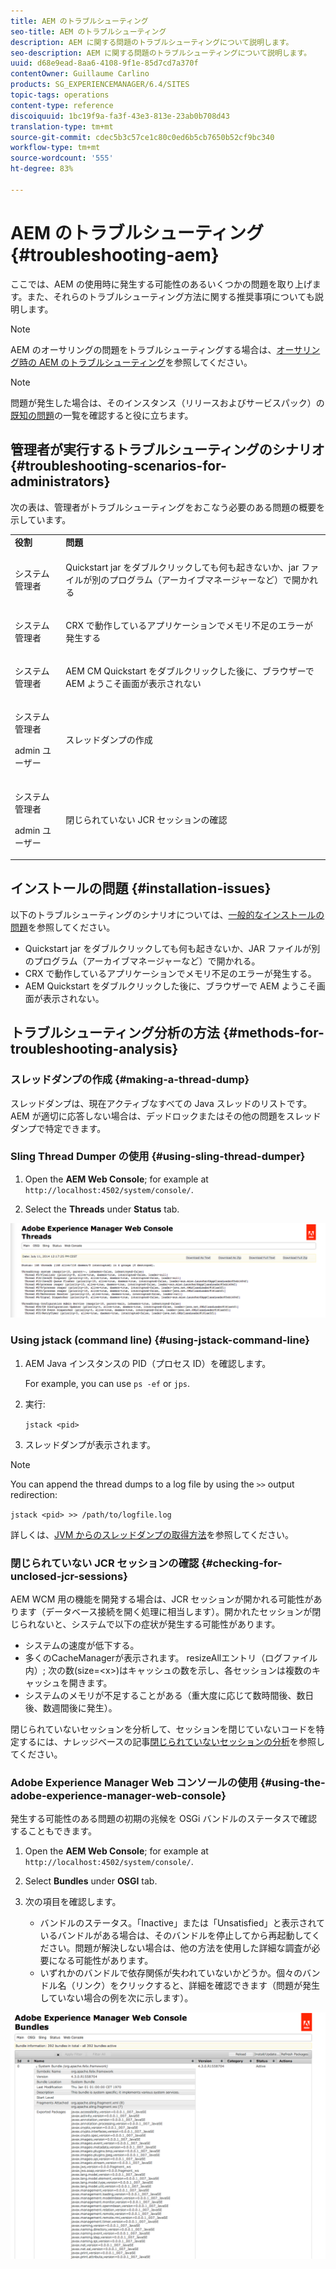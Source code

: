 ```yaml
---
title: AEM のトラブルシューティング
seo-title: AEM のトラブルシューティング
description: AEM に関する問題のトラブルシューティングについて説明します。
seo-description: AEM に関する問題のトラブルシューティングについて説明します。
uuid: d68e9ead-8aa6-4108-9f1e-85d7cd7a370f
contentOwner: Guillaume Carlino
products: SG_EXPERIENCEMANAGER/6.4/SITES
topic-tags: operations
content-type: reference
discoiquuid: 1bc19f9a-fa3f-43e3-813e-23ab0b708d43
translation-type: tm+mt
source-git-commit: cdec5b3c57ce1c80c0ed6b5cb7650b52cf9bc340
workflow-type: tm+mt
source-wordcount: '555'
ht-degree: 83%

---
```



# AEM のトラブルシューティング{#troubleshooting-aem}

ここでは、AEM の使用時に発生する可能性のあるいくつかの問題を取り上げます。また、それらのトラブルシューティング方法に関する推奨事項についても説明します。

>[!NOTE]
>
>AEM のオーサリングの問題をトラブルシューティングする場合は、[オーサリング時の AEM のトラブルシューティング](/help/sites-authoring/troubleshooting.md)を参照してください。

>[!NOTE]
>
>問題が発生した場合は、そのインスタンス（リリースおよびサービスパック）の[既知の問題](/help/release-notes/known-issues.md)の一覧を確認すると役に立ちます。

## 管理者が実行するトラブルシューティングのシナリオ {#troubleshooting-scenarios-for-administrators}

次の表は、管理者がトラブルシューティングをおこなう必要のある問題の概要を示しています。

<table> 
 <tbody> 
  <tr> 
   <td><strong>役割</strong></td> 
   <td><strong>問題 </strong></td> 
  </tr> 
  <tr> 
   <td>システム管理者</td> 
   <td><p>Quickstart jar をダブルクリックしても何も起きないか、jar ファイルが別のプログラム（アーカイブマネージャーなど）で開かれる</p> </td> 
  </tr> 
  <tr> 
   <td><p>システム管理者</p> </td> 
   <td><p>CRX で動作しているアプリケーションでメモリ不足のエラーが発生する</p> </td> 
  </tr> 
  <tr> 
   <td><p>システム管理者</p> </td> 
   <td><p>AEM CM Quickstart をダブルクリックした後に、ブラウザーで AEM ようこそ画面が表示されない</p> </td> 
  </tr> 
  <tr> 
   <td><p>システム管理者</p> <p>admin ユーザー</p> </td> 
   <td><p>スレッドダンプの作成</p> </td> 
  </tr> 
  <tr> 
   <td><p>システム管理者</p> <p>admin ユーザー</p> </td> 
   <td><p>閉じられていない JCR セッションの確認</p> </td> 
  </tr> 
 </tbody> 
</table>

## インストールの問題 {#installation-issues}

以下のトラブルシューティングのシナリオについては、[一般的なインストールの問題](/help/sites-deploying/troubleshooting.md#common-installation-issues)を参照してください。

* Quickstart jar をダブルクリックしても何も起きないか、JAR ファイルが別のプログラム（アーカイブマネージャーなど）で開かれる。
* CRX で動作しているアプリケーションでメモリ不足のエラーが発生する。
* AEM Quickstart をダブルクリックした後に、ブラウザーで AEM ようこそ画面が表示されない。

## トラブルシューティング分析の方法 {#methods-for-troubleshooting-analysis}

### スレッドダンプの作成 {#making-a-thread-dump}

スレッドダンプは、現在アクティブなすべての Java スレッドのリストです。AEM が適切に応答しない場合は、デッドロックまたはその他の問題をスレッドダンプで特定できます。

### Sling Thread Dumper の使用 {#using-sling-thread-dumper}

1. Open the **AEM Web Console**; for example at `http://localhost:4502/system/console/`.

1. Select the **Threads** under **Status** tab.

![screen_shot_2012-02-13at43925pm](assets/screen_shot_2012-02-13at43925pm.png)

### Using jstack (command line) {#using-jstack-command-line}

1. AEM Java インスタンスの PID（プロセス ID）を確認します。

   For example, you can use `ps -ef` or `jps`.

1. 実行:

   `jstack <pid>`

1. スレッドダンプが表示されます。

>[!NOTE]
>
>You can append the thread dumps to a log file by using the `>>` output redirection:
>
>`jstack <pid> >> /path/to/logfile.log`

詳しくは、[JVM からのスレッドダンプの取得方法](https://helpx.adobe.com/cq/kb/TakeThreadDump.html)を参照してください。

### 閉じられていない JCR セッションの確認 {#checking-for-unclosed-jcr-sessions}

AEM WCM 用の機能を開発する場合は、JCR セッションが開かれる可能性があります（データベース接続を開く処理に相当します）。開かれたセッションが閉じられないと、システムで以下の症状が発生する可能性があります。

* システムの速度が低下する。
* 多くのCacheManagerが表示されます。 resizeAllエントリ（ログファイル内）; 次の数(size=&lt;x>)はキャッシュの数を示し、各セッションは複数のキャッシュを開きます。
* システムのメモリが不足することがある（重大度に応じて数時間後、数日後、数週間後に発生）。

閉じられていないセッションを分析して、セッションを閉じていないコードを特定するには、ナレッジベースの記事[閉じられていないセッションの分析](https://helpx.adobe.com/crx/kb/AnalyzeUnclosedSessions.html)を参照してください。

### Adobe Experience Manager Web コンソールの使用 {#using-the-adobe-experience-manager-web-console}

発生する可能性のある問題の初期の兆候を OSGi バンドルのステータスで確認することもできます。

1. Open the **AEM Web Console**; for example at `http://localhost:4502/system/console/`.

1. Select **Bundles** under **OSGI** tab.

1. 次の項目を確認します。

   * バンドルのステータス。「Inactive」または「Unsatisfied」と表示されているバンドルがある場合は、そのバンドルを停止してから再起動してください。問題が解決しない場合は、他の方法を使用した詳細な調査が必要になる可能性があります。
   * いずれかのバンドルで依存関係が失われていないかどうか。個々のバンドル名（リンク）をクリックすると、詳細を確認できます（問題が発生していない場合の例を次に示します）。

![screen_shot_2012-02-13at44706pm](assets/screen_shot_2012-02-13at44706pm.png)

